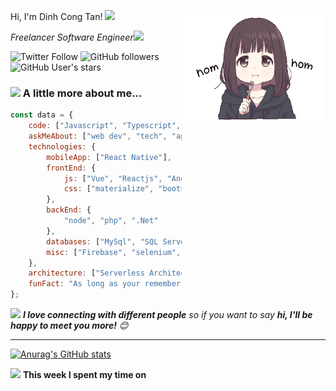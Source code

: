 Hi, I'm Dinh Cong Tan! <img src="https://i.pinimg.com/originals/9f/43/a6/9f43a6663115cffaf06cf98f2cd0e2da.gif" width="50">
<img align='right' src="https://raw.githubusercontent.com/f7deat/f7deat/master/nom-nom.gif" width="230">
<p><em>Freelancer Software Engineer<img src="https://media.giphy.com/media/WUlplcMpOCEmTGBtBW/giphy.gif" width="30"> 
</em></p>

![Twitter Follow](https://img.shields.io/twitter/follow/f7deat?style=social)
![GitHub followers](https://img.shields.io/github/followers/f7deat?style=social)
![GitHub User's stars](https://img.shields.io/github/stars/f7deat?style=social)

### <img src="https://i.pinimg.com/originals/27/2e/3e/272e3e55dc180dc021af0a54ee70143f.gif" width="50"> A little more about me...  

```javascript
const data = {
    code: ["Javascript", "Typescript", ".Net", "php"],
    askMeAbout: ["web dev", "tech", "app dev", "photography", "Draw"],
    technologies: {
        mobileApp: ["React Native"],
        frontEnd: {
            js: ["Vue", "Reactjs", "Angular", "AngularJs"],
            css: ["materialize", "bootstrap", "Tailwind", "SCSS"]
        },
        backEnd: {
            "node", "php", ".Net"
        },
        databases: ["MySql", "SQL Server", "Redis", "Elasticsearch"],
        misc: ["Firebase", "selenium", "Heroku"]
    },
    architecture: ["Serverless Architecture", "Progressive web applications", "Single page applications"],
    funFact: "As long as your remember me, you are not alone"
};
```

<img src="https://i.pinimg.com/originals/07/d6/b9/07d6b9133c6cdb39c6ee7206eeddacc5.gif" width="60"> <em><b>I love connecting with different people</b> so if you want to say <b>hi, I'll be happy to meet you more!</b> 😊</em>

---

[![Anurag's GitHub stats](https://github-readme-stats.vercel.app/api?username=f7deat)](https://github.com/anuraghazra/github-readme-stats)

<img src="https://i.pinimg.com/originals/ab/e1/4b/abe14bb83ab3b6be941a5a182adee0a4.gif" width="50" /> **This week I spent my time on**
<!--START_SECTION:waka-->
```text

```
<!--END_SECTION:waka-->
